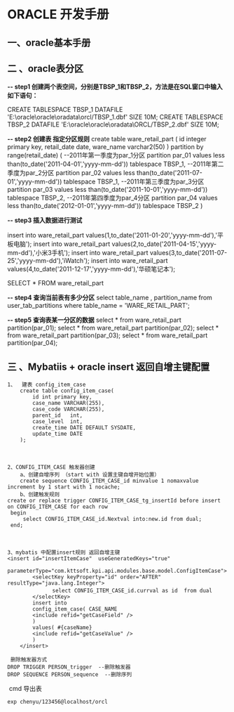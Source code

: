 # ORACLE 开发手册

## 一、oracle基本手册







## 二 、oracle表分区

**-- step1 创建两个表空间，分别是TBSP_1和TBSP_2，方法是在SQL窗口中输入如下语句：**

CREATE TABLESPACE TBSP_1 DATAFILE 'E:\oracle\oracle\oradata\orcl/TBSP_1.dbf' SIZE 10M;
CREATE TABLESPACE TBSP_2 DATAFILE 'E:\oracle\oracle\oradata\ORCL/TBSP_2.dbf' SIZE 10M;

**-- step2 创建表 指定分区规则**
create table ware_retail_part
(
    id integer primary key,
    retail_date date,
    ware_name varchar2(50)
)
partition by range(retail_date)
(
   --2011年第一季度为par_1分区
   partition par_01 values less than(to_date('2011-04-01','yyyy-mm-dd')) tablespace TBSP_1,
   --2011年第二季度为par_2分区
   partition par_02 values less than(to_date('2011-07-01','yyyy-mm-dd')) tablespace TBSP_1,
   --2011年第三季度为par_3分区
   partition par_03 values less than(to_date('2011-10-01','yyyy-mm-dd')) tablespace TBSP_2,
   --2011年第四季度为par_4分区
   partition par_04 values less than(to_date('2012-01-01','yyyy-mm-dd')) tablespace TBSP_2
)

**-- step3 插入数据进行测试**

insert into ware_retail_part values(1,to_date('2011-01-20','yyyy-mm-dd'),'平板电脑');
insert into ware_retail_part values(2,to_date('2011-04-15','yyyy-mm-dd'),'小米3手机');
insert into ware_retail_part values(3,to_date('2011-07-25','yyyy-mm-dd'),'iWatch');
insert into ware_retail_part values(4,to_date('2011-12-17','yyyy-mm-dd'),'华硕笔记本');

SELECT * FROM ware_retail_part



**--  step4 查询当前表有多少分区**
select table_name , partition_name from user_tab_partitions where table_name = 'WARE_RETAIL_PART';



**-- step5 查询表某一分区的数据**
select * from ware_retail_part partition(par_01);
select * from ware_retail_part partition(par_02);
select * from ware_retail_part partition(par_03);
select * from ware_retail_part partition(par_04);



## 三 、Mybatiis + oracle  insert 返回自增主键配置

```
1、	建表 config_item_case
	create table config_item_case(
		id int primary key,
		case_name VARCHAR(255),
		case_code VARCHAR(255),
		parent_id 	int,
		case_level  int,
		create_time DATE DEFAULT SYSDATE,
		update_time DATE
	);
```

​	

    2、CONFIG_ITEM_CASE 触发器创建
    	a、创建自增序列 （start with 设置主键自增开始位置）
    	create sequence CONFIG_ITEM_CASE_id	minvalue 1 nomaxvalue increment by 1 start with 1 nocache;
    	b、创建触发规则
    create or replace trigger CONFIG_ITEM_CASE_tg_insertId before insert on CONFIG_ITEM_CASE for each row 
     begin
    	 select CONFIG_ITEM_CASE_id.Nextval into:new.id from dual;
     end;


​	   

	3、mybatis 中配置insert规则 返回自增主键 
	<insert id="insertItemCase"  useGeneratedKeys="true"
	        parameterType="com.kttsoft.kpi.api.modules.base.model.ConfigItemCase">  
	        <selectKey keyProperty="id" order="AFTER" resultType="java.lang.Integer">
	　			　select CONFIG_ITEM_CASE_id.currval as id  from dual
			</selectKey>
	        insert into  
	        config_item_case( CASE_NAME
	        <include refid="getCaseField" />  
	        )  
	        values( #{caseName}
	        <include refid="getCaseValue" />  
	        )  
	    </insert>  
```
 删除触发器方式
DROP TRIGGER PERSON_trigger  --删除触发器
DROP SEQUENCE PERSON_sequence  --删除序列
```

 

​	cmd 导出表

```
exp chenyu/123456@localhost/orcl
```

